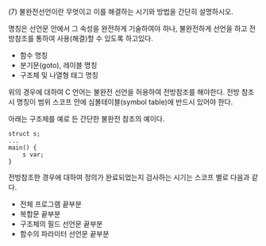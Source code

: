 (7) 불완전선언이란 무엇이고 이를 해결하는 시기와 방법을 간단히 설명하시오.

명칭은 선언문 안에서 그 속성을 완전하게 기술하여야 하나, 불완전하게 선언을 하고 전방참조를 통하여 사용(해결)할 수 있도록 하고있다.

- 함수 명칭
- 분기문(goto), 레이블 명칭
- 구조체 및 나열형 태그 명칭

위의 경우에 대하여 C 언어는 불완전 선언을 허용하여 전방참조를 해야한다. 전방 참조시 명칭이 범위 스코프 안에 심볼테이블(symbol table)에 반드시 있어야 한다.

아래는 구조체를 예로 든 간단한 불완전 참조의 예이다.
```
struct s;
...
main() {
    s var;
}
```

전방참조한 경우에 대하여 정의가 완료되었는지 검사하는 시기는 스코프 별로 다음과 같다.

- 전체 프로그램 끝부분
- 복합문 끝부분
- 구조체의 필드 선언문 끝부분
- 함수의 파라미터 선언문 끝부분
